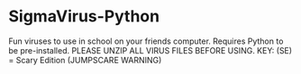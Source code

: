 # SigmaVirus-Python
Fun viruses to use in school on your friends computer. Requires Python to be pre-installed.
PLEASE UNZIP ALL VIRUS FILES BEFORE USING.
KEY:
(SE) = Scary Edition (JUMPSCARE WARNING)
